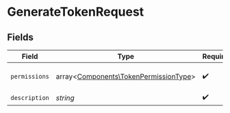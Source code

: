 # GenerateTokenRequest


## Fields

| Field                                                                                   | Type                                                                                    | Required                                                                                | Description                                                                             |
| --------------------------------------------------------------------------------------- | --------------------------------------------------------------------------------------- | --------------------------------------------------------------------------------------- | --------------------------------------------------------------------------------------- |
| `permissions`                                                                           | array<[Components\TokenPermissionType](../../Models/Components/TokenPermissionType.md)> | :heavy_check_mark:                                                                      | Uprawnienia przypisane tokenowi.                                                        |
| `description`                                                                           | *string*                                                                                | :heavy_check_mark:                                                                      | Opis tokena.                                                                            |